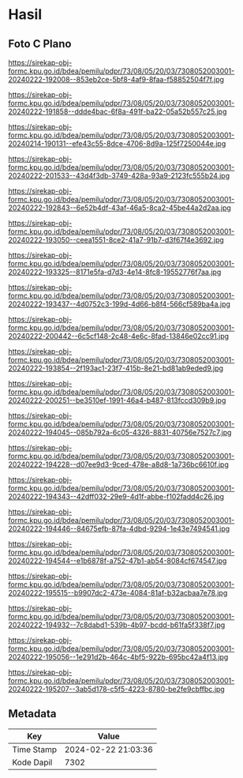 # Hasil

## Foto C Plano

https://sirekap-obj-formc.kpu.go.id/bdea/pemilu/pdpr/73/08/05/20/03/7308052003001-20240222-192008--853eb2ce-5bf8-4af9-8faa-f58852504f7f.jpg

https://sirekap-obj-formc.kpu.go.id/bdea/pemilu/pdpr/73/08/05/20/03/7308052003001-20240222-191858--ddde4bac-6f8a-491f-ba22-05a52b557c25.jpg

https://sirekap-obj-formc.kpu.go.id/bdea/pemilu/pdpr/73/08/05/20/03/7308052003001-20240214-190131--efe43c55-8dce-4706-8d9a-125f7250044e.jpg

https://sirekap-obj-formc.kpu.go.id/bdea/pemilu/pdpr/73/08/05/20/03/7308052003001-20240222-201533--43d4f3db-3749-428a-93a9-2123fc555b24.jpg

https://sirekap-obj-formc.kpu.go.id/bdea/pemilu/pdpr/73/08/05/20/03/7308052003001-20240222-192843--6e52b4df-43af-46a5-8ca2-45be44a2d2aa.jpg

https://sirekap-obj-formc.kpu.go.id/bdea/pemilu/pdpr/73/08/05/20/03/7308052003001-20240222-193050--ceea1551-8ce2-41a7-91b7-d3f67f4e3692.jpg

https://sirekap-obj-formc.kpu.go.id/bdea/pemilu/pdpr/73/08/05/20/03/7308052003001-20240222-193325--8171e5fa-d7d3-4e14-8fc8-19552776f7aa.jpg

https://sirekap-obj-formc.kpu.go.id/bdea/pemilu/pdpr/73/08/05/20/03/7308052003001-20240222-193437--4d0752c3-199d-4d66-b8f4-566cf589ba4a.jpg

https://sirekap-obj-formc.kpu.go.id/bdea/pemilu/pdpr/73/08/05/20/03/7308052003001-20240222-200442--6c5cf148-2c48-4e6c-8fad-13846e02cc91.jpg

https://sirekap-obj-formc.kpu.go.id/bdea/pemilu/pdpr/73/08/05/20/03/7308052003001-20240222-193854--2f193ac1-23f7-415b-8e21-bd81ab9eded9.jpg

https://sirekap-obj-formc.kpu.go.id/bdea/pemilu/pdpr/73/08/05/20/03/7308052003001-20240222-200251--be3510ef-1991-46a4-b487-813fccd309b9.jpg

https://sirekap-obj-formc.kpu.go.id/bdea/pemilu/pdpr/73/08/05/20/03/7308052003001-20240222-194045--085b792a-6c05-4326-8831-40756e7527c7.jpg

https://sirekap-obj-formc.kpu.go.id/bdea/pemilu/pdpr/73/08/05/20/03/7308052003001-20240222-194228--d07ee9d3-9ced-478e-a8d8-1a736bc6610f.jpg

https://sirekap-obj-formc.kpu.go.id/bdea/pemilu/pdpr/73/08/05/20/03/7308052003001-20240222-194343--42dff032-29e9-4d1f-abbe-f102fadd4c26.jpg

https://sirekap-obj-formc.kpu.go.id/bdea/pemilu/pdpr/73/08/05/20/03/7308052003001-20240222-194446--84675efb-87fa-4dbd-9294-1e43e7494541.jpg

https://sirekap-obj-formc.kpu.go.id/bdea/pemilu/pdpr/73/08/05/20/03/7308052003001-20240222-194544--e1b6878f-a752-47b1-ab54-8084cf674547.jpg

https://sirekap-obj-formc.kpu.go.id/bdea/pemilu/pdpr/73/08/05/20/03/7308052003001-20240222-195515--b9907dc2-473e-4084-81af-b32acbaa7e78.jpg

https://sirekap-obj-formc.kpu.go.id/bdea/pemilu/pdpr/73/08/05/20/03/7308052003001-20240222-194932--7c8dabd1-539b-4b97-bcdd-b61fa5f338f7.jpg

https://sirekap-obj-formc.kpu.go.id/bdea/pemilu/pdpr/73/08/05/20/03/7308052003001-20240222-195056--1e291d2b-464c-4bf5-922b-695bc42a4f13.jpg

https://sirekap-obj-formc.kpu.go.id/bdea/pemilu/pdpr/73/08/05/20/03/7308052003001-20240222-195207--3ab5d178-c5f5-4223-8780-be2fe9cbffbc.jpg


## Metadata

| Key        | Value               |
| ---------- | ------------------- |
| Time Stamp | 2024-02-22 21:03:36 |
| Kode Dapil | 7302                |



